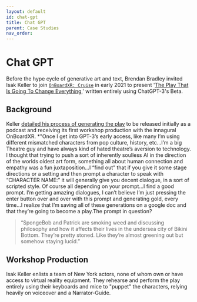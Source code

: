 ```yaml
---
layout: default
id: chat-gpt
title: Chat GPT
parent: Case Studies
nav_order: 
---
```


# Chat GPT
Before the hype cycle of generative art and text, Brendan Bradley invited Isak Keller to join [`OnBoardXR: Cruise`](./obxr-cruise.md) in early 2021 to present '[The Play That Is Going To Change Everything](https://newplayexchange.org/plays/1132152/play-going-change-everything-worlds-first-play-generated-gpt-3-most-sophisticated-text),' written entirely using ChatGPT-3's Beta. 

## Background
Keller [detailed his process of generating the play](https://twitter.com/IsakKeller/status/1537466540508987395?s=20) to be released initially as a podcast and receiving its first workshop production with the innagural OnBoardXR. *"Once I get into GPT-3’s early access, like many I’m using different mismatched characters from pop culture, history, etc...I’m a big Theatre guy and have always kind of hated theatre’s aversion to technology. I thought that trying to push a sort of inherently soulless AI in the direction of the worlds oldest art form, something all about human connection and empathy was a fun juxtaposition...I “find out” that if you give it some stage directions or a setting and then prompt a character to speak with “CHARACTER NAME:” it will generally give you decent dialogue, in a sort of scripted style. Of course all depending on your prompt...I find a good prompt. I’m getting amazing dialogues, I can’t believe I’m just pressing the enter button over and over with this prompt and generating gold, every time...I realize that I’m saving all of these generations on a google doc and that they’re going to become a play.The prompt in question?
>
>“SpongeBob and Patrick are smoking weed and discussing philosophy and how it affects their lives in the undersea city of Bikini Bottom. They’re pretty stoned. Like they’re almost greening out but somehow staying lucid.”
>

## Workshop Production
Isak Keller enlists a team of New York actors, none of whom own or have access to virtual reality equipment. They rehearse and perform the play entirely using their keyboards and mice to "puppet" the characters, relying heavily on voiceover and a Narrator-Guide. 
